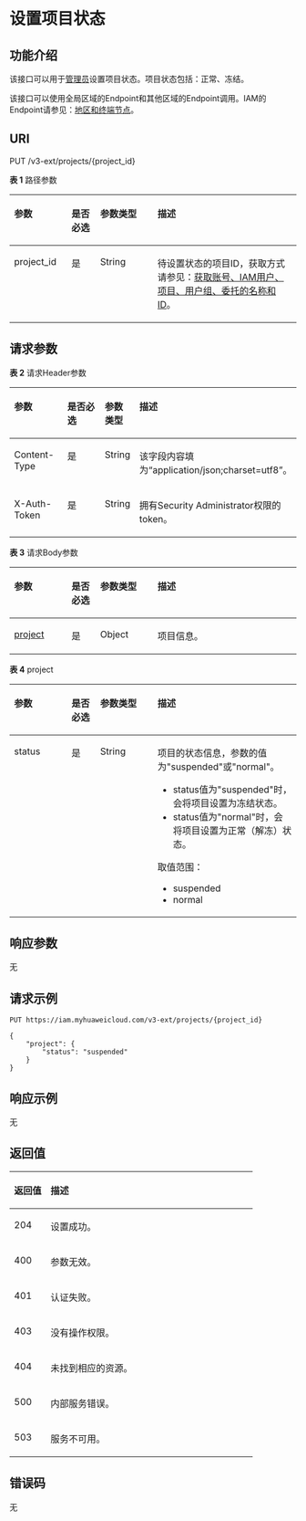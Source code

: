 # 设置项目状态<a name="iam_06_0007"></a>

## 功能介绍<a name="zh-cn_topic_0221482447_section33506296124"></a>

该接口可以用于[管理员](https://support.huaweicloud.com/usermanual-iam/iam_01_0001.html)设置项目状态。项目状态包括：正常、冻结。

该接口可以使用全局区域的Endpoint和其他区域的Endpoint调用。IAM的Endpoint请参见：[地区和终端节点](https://developer.huaweicloud.com/endpoint?IAM)。

## URI<a name="zh-cn_topic_0221482447_section1835211297129"></a>

PUT /v3-ext/projects/\{project\_id\}

**表 1**  路径参数

<a name="zh-cn_topic_0221482447_table1935711295121"></a>
<table><thead align="left"><tr id="zh-cn_topic_0221482447_row1535632921217"><th class="cellrowborder" valign="top" width="20%" id="mcps1.2.5.1.1"><p id="zh-cn_topic_0221482447_p2358152961213"><a name="zh-cn_topic_0221482447_p2358152961213"></a><a name="zh-cn_topic_0221482447_p2358152961213"></a>参数</p>
</th>
<th class="cellrowborder" valign="top" width="10%" id="mcps1.2.5.1.2"><p id="zh-cn_topic_0221482447_p133597299126"><a name="zh-cn_topic_0221482447_p133597299126"></a><a name="zh-cn_topic_0221482447_p133597299126"></a>是否必选</p>
</th>
<th class="cellrowborder" valign="top" width="20%" id="mcps1.2.5.1.3"><p id="zh-cn_topic_0221482447_p1436092914129"><a name="zh-cn_topic_0221482447_p1436092914129"></a><a name="zh-cn_topic_0221482447_p1436092914129"></a>参数类型</p>
</th>
<th class="cellrowborder" valign="top" width="50%" id="mcps1.2.5.1.4"><p id="zh-cn_topic_0221482447_p143619297126"><a name="zh-cn_topic_0221482447_p143619297126"></a><a name="zh-cn_topic_0221482447_p143619297126"></a>描述</p>
</th>
</tr>
</thead>
<tbody><tr id="zh-cn_topic_0221482447_row10356132915122"><td class="cellrowborder" valign="top" width="20%" headers="mcps1.2.5.1.1 "><p id="zh-cn_topic_0221482447_p636219299121"><a name="zh-cn_topic_0221482447_p636219299121"></a><a name="zh-cn_topic_0221482447_p636219299121"></a>project_id</p>
</td>
<td class="cellrowborder" valign="top" width="10%" headers="mcps1.2.5.1.2 "><p id="zh-cn_topic_0221482447_p103631129181217"><a name="zh-cn_topic_0221482447_p103631129181217"></a><a name="zh-cn_topic_0221482447_p103631129181217"></a>是</p>
</td>
<td class="cellrowborder" valign="top" width="20%" headers="mcps1.2.5.1.3 "><p id="zh-cn_topic_0221482447_p15363102991212"><a name="zh-cn_topic_0221482447_p15363102991212"></a><a name="zh-cn_topic_0221482447_p15363102991212"></a>String</p>
</td>
<td class="cellrowborder" valign="top" width="50%" headers="mcps1.2.5.1.4 "><p id="zh-cn_topic_0221482447_p2036412991219"><a name="zh-cn_topic_0221482447_p2036412991219"></a><a name="zh-cn_topic_0221482447_p2036412991219"></a>待设置状态的项目ID，获取方式请参见：<a href="获取账号-IAM用户-项目-用户组-委托的名称和ID.md">获取账号、IAM用户、项目、用户组、委托的名称和ID</a>。</p>
</td>
</tr>
</tbody>
</table>

## 请求参数<a name="zh-cn_topic_0221482447_section1536852914122"></a>

**表 2**  请求Header参数

<a name="zh-cn_topic_0221482447_HeaderParameter"></a>
<table><thead align="left"><tr id="zh-cn_topic_0221482447_row12371229201212"><th class="cellrowborder" valign="top" width="20%" id="mcps1.2.5.1.1"><p id="zh-cn_topic_0221482447_p15373192901220"><a name="zh-cn_topic_0221482447_p15373192901220"></a><a name="zh-cn_topic_0221482447_p15373192901220"></a>参数</p>
</th>
<th class="cellrowborder" valign="top" width="20%" id="mcps1.2.5.1.2"><p id="zh-cn_topic_0221482447_p10374132951215"><a name="zh-cn_topic_0221482447_p10374132951215"></a><a name="zh-cn_topic_0221482447_p10374132951215"></a>是否必选</p>
</th>
<th class="cellrowborder" valign="top" width="10%" id="mcps1.2.5.1.3"><p id="zh-cn_topic_0221482447_p137452916126"><a name="zh-cn_topic_0221482447_p137452916126"></a><a name="zh-cn_topic_0221482447_p137452916126"></a>参数类型</p>
</th>
<th class="cellrowborder" valign="top" width="50%" id="mcps1.2.5.1.4"><p id="zh-cn_topic_0221482447_p937516297127"><a name="zh-cn_topic_0221482447_p937516297127"></a><a name="zh-cn_topic_0221482447_p937516297127"></a>描述</p>
</th>
</tr>
</thead>
<tbody><tr id="zh-cn_topic_0221482447_row6371182914129"><td class="cellrowborder" valign="top" width="20%" headers="mcps1.2.5.1.1 "><p id="zh-cn_topic_0221482447_p1337662931218"><a name="zh-cn_topic_0221482447_p1337662931218"></a><a name="zh-cn_topic_0221482447_p1337662931218"></a>Content-Type</p>
</td>
<td class="cellrowborder" valign="top" width="20%" headers="mcps1.2.5.1.2 "><p id="zh-cn_topic_0221482447_p2377162910127"><a name="zh-cn_topic_0221482447_p2377162910127"></a><a name="zh-cn_topic_0221482447_p2377162910127"></a>是</p>
</td>
<td class="cellrowborder" valign="top" width="10%" headers="mcps1.2.5.1.3 "><p id="zh-cn_topic_0221482447_p537718290120"><a name="zh-cn_topic_0221482447_p537718290120"></a><a name="zh-cn_topic_0221482447_p537718290120"></a>String</p>
</td>
<td class="cellrowborder" valign="top" width="50%" headers="mcps1.2.5.1.4 "><p id="zh-cn_topic_0221482447_p73781129151220"><a name="zh-cn_topic_0221482447_p73781129151220"></a><a name="zh-cn_topic_0221482447_p73781129151220"></a>该字段内容填为“application/json;charset=utf8”。</p>
</td>
</tr>
<tr id="zh-cn_topic_0221482447_row3371029151217"><td class="cellrowborder" valign="top" width="20%" headers="mcps1.2.5.1.1 "><p id="zh-cn_topic_0221482447_p6379172918122"><a name="zh-cn_topic_0221482447_p6379172918122"></a><a name="zh-cn_topic_0221482447_p6379172918122"></a>X-Auth-Token</p>
</td>
<td class="cellrowborder" valign="top" width="20%" headers="mcps1.2.5.1.2 "><p id="zh-cn_topic_0221482447_p1837912991218"><a name="zh-cn_topic_0221482447_p1837912991218"></a><a name="zh-cn_topic_0221482447_p1837912991218"></a>是</p>
</td>
<td class="cellrowborder" valign="top" width="10%" headers="mcps1.2.5.1.3 "><p id="zh-cn_topic_0221482447_p1538011294125"><a name="zh-cn_topic_0221482447_p1538011294125"></a><a name="zh-cn_topic_0221482447_p1538011294125"></a>String</p>
</td>
<td class="cellrowborder" valign="top" width="50%" headers="mcps1.2.5.1.4 "><p id="zh-cn_topic_0221482447_p9381112931218"><a name="zh-cn_topic_0221482447_p9381112931218"></a><a name="zh-cn_topic_0221482447_p9381112931218"></a>拥有Security Administrator权限的token。</p>
</td>
</tr>
</tbody>
</table>

**表 3**  请求Body参数

<a name="zh-cn_topic_0221482447_requestParameter"></a>
<table><thead align="left"><tr id="zh-cn_topic_0221482447_row2038282981210"><th class="cellrowborder" valign="top" width="20%" id="mcps1.2.5.1.1"><p id="zh-cn_topic_0221482447_p10383182961214"><a name="zh-cn_topic_0221482447_p10383182961214"></a><a name="zh-cn_topic_0221482447_p10383182961214"></a>参数</p>
</th>
<th class="cellrowborder" valign="top" width="10%" id="mcps1.2.5.1.2"><p id="zh-cn_topic_0221482447_p1738416293121"><a name="zh-cn_topic_0221482447_p1738416293121"></a><a name="zh-cn_topic_0221482447_p1738416293121"></a>是否必选</p>
</th>
<th class="cellrowborder" valign="top" width="20%" id="mcps1.2.5.1.3"><p id="zh-cn_topic_0221482447_p1438512918122"><a name="zh-cn_topic_0221482447_p1438512918122"></a><a name="zh-cn_topic_0221482447_p1438512918122"></a>参数类型</p>
</th>
<th class="cellrowborder" valign="top" width="50%" id="mcps1.2.5.1.4"><p id="zh-cn_topic_0221482447_p14386152915128"><a name="zh-cn_topic_0221482447_p14386152915128"></a><a name="zh-cn_topic_0221482447_p14386152915128"></a>描述</p>
</th>
</tr>
</thead>
<tbody><tr id="zh-cn_topic_0221482447_row16382192981215"><td class="cellrowborder" valign="top" width="20%" headers="mcps1.2.5.1.1 "><p id="zh-cn_topic_0221482447_p238792951220"><a name="zh-cn_topic_0221482447_p238792951220"></a><a name="zh-cn_topic_0221482447_p238792951220"></a><a href="#zh-cn_topic_0221482447_request_Rq67Project">project</a></p>
</td>
<td class="cellrowborder" valign="top" width="10%" headers="mcps1.2.5.1.2 "><p id="zh-cn_topic_0221482447_p133881429181217"><a name="zh-cn_topic_0221482447_p133881429181217"></a><a name="zh-cn_topic_0221482447_p133881429181217"></a>是</p>
</td>
<td class="cellrowborder" valign="top" width="20%" headers="mcps1.2.5.1.3 "><p id="zh-cn_topic_0221482447_p73900296120"><a name="zh-cn_topic_0221482447_p73900296120"></a><a name="zh-cn_topic_0221482447_p73900296120"></a>Object</p>
</td>
<td class="cellrowborder" valign="top" width="50%" headers="mcps1.2.5.1.4 "><p id="zh-cn_topic_0221482447_p183919295124"><a name="zh-cn_topic_0221482447_p183919295124"></a><a name="zh-cn_topic_0221482447_p183919295124"></a>项目信息。</p>
</td>
</tr>
</tbody>
</table>

**表 4**  project

<a name="zh-cn_topic_0221482447_request_Rq67Project"></a>
<table><thead align="left"><tr id="zh-cn_topic_0221482447_row2039272916125"><th class="cellrowborder" valign="top" width="20%" id="mcps1.2.5.1.1"><p id="zh-cn_topic_0221482447_p2394142971214"><a name="zh-cn_topic_0221482447_p2394142971214"></a><a name="zh-cn_topic_0221482447_p2394142971214"></a>参数</p>
</th>
<th class="cellrowborder" valign="top" width="10%" id="mcps1.2.5.1.2"><p id="zh-cn_topic_0221482447_p13394152931219"><a name="zh-cn_topic_0221482447_p13394152931219"></a><a name="zh-cn_topic_0221482447_p13394152931219"></a>是否必选</p>
</th>
<th class="cellrowborder" valign="top" width="20%" id="mcps1.2.5.1.3"><p id="zh-cn_topic_0221482447_p3395152941213"><a name="zh-cn_topic_0221482447_p3395152941213"></a><a name="zh-cn_topic_0221482447_p3395152941213"></a>参数类型</p>
</th>
<th class="cellrowborder" valign="top" width="50%" id="mcps1.2.5.1.4"><p id="zh-cn_topic_0221482447_p1339682918127"><a name="zh-cn_topic_0221482447_p1339682918127"></a><a name="zh-cn_topic_0221482447_p1339682918127"></a>描述</p>
</th>
</tr>
</thead>
<tbody><tr id="zh-cn_topic_0221482447_row3392152911217"><td class="cellrowborder" valign="top" width="20%" headers="mcps1.2.5.1.1 "><p id="zh-cn_topic_0221482447_p153972293125"><a name="zh-cn_topic_0221482447_p153972293125"></a><a name="zh-cn_topic_0221482447_p153972293125"></a>status</p>
</td>
<td class="cellrowborder" valign="top" width="10%" headers="mcps1.2.5.1.2 "><p id="zh-cn_topic_0221482447_p23981629131213"><a name="zh-cn_topic_0221482447_p23981629131213"></a><a name="zh-cn_topic_0221482447_p23981629131213"></a>是</p>
</td>
<td class="cellrowborder" valign="top" width="20%" headers="mcps1.2.5.1.3 "><p id="zh-cn_topic_0221482447_p123991029131213"><a name="zh-cn_topic_0221482447_p123991029131213"></a><a name="zh-cn_topic_0221482447_p123991029131213"></a>String</p>
</td>
<td class="cellrowborder" valign="top" width="50%" headers="mcps1.2.5.1.4 "><p id="zh-cn_topic_0221482447_p15400152919126"><a name="zh-cn_topic_0221482447_p15400152919126"></a><a name="zh-cn_topic_0221482447_p15400152919126"></a>项目的状态信息，参数的值为"suspended"或"normal"。</p>
<a name="zh-cn_topic_0221482447_ul440017295122"></a><a name="zh-cn_topic_0221482447_ul440017295122"></a><ul id="zh-cn_topic_0221482447_ul440017295122"><li>status值为"suspended"时，会将项目设置为冻结状态。</li><li>status值为"normal"时，会将项目设置为正常（解冻）状态。</li></ul>
<p id="zh-cn_topic_0221482447_p1940382951213"><a name="zh-cn_topic_0221482447_p1940382951213"></a><a name="zh-cn_topic_0221482447_p1940382951213"></a>取值范围：</p>
<a name="zh-cn_topic_0221482447_ul840452912127"></a><a name="zh-cn_topic_0221482447_ul840452912127"></a><ul id="zh-cn_topic_0221482447_ul840452912127"><li>suspended</li><li>normal</li></ul>
</td>
</tr>
</tbody>
</table>

## 响应参数<a name="zh-cn_topic_0221482447_section8406182914124"></a>

无

## 请求示例<a name="zh-cn_topic_0221482447_section11407112981216"></a>

```
PUT https://iam.myhuaweicloud.com/v3-ext/projects/{project_id}
```

```
{
    "project": {
        "status": "suspended"
    }
}
```

## 响应示例<a name="zh-cn_topic_0221482447_section4414152911123"></a>

无

## 返回值<a name="zh-cn_topic_0221482447_section16416132941218"></a>

<a name="zh-cn_topic_0221482447_table2429"></a>
<table><thead align="left"><tr id="zh-cn_topic_0221482447_row124193293128"><th class="cellrowborder" valign="top" width="15%" id="mcps1.1.3.1.1"><p id="zh-cn_topic_0221482447_p164201129101217"><a name="zh-cn_topic_0221482447_p164201129101217"></a><a name="zh-cn_topic_0221482447_p164201129101217"></a>返回值</p>
</th>
<th class="cellrowborder" valign="top" width="85%" id="mcps1.1.3.1.2"><p id="zh-cn_topic_0221482447_p8421142901215"><a name="zh-cn_topic_0221482447_p8421142901215"></a><a name="zh-cn_topic_0221482447_p8421142901215"></a>描述</p>
</th>
</tr>
</thead>
<tbody><tr id="zh-cn_topic_0221482447_row1641972941219"><td class="cellrowborder" valign="top" width="15%" headers="mcps1.1.3.1.1 "><p id="zh-cn_topic_0221482447_p342216295123"><a name="zh-cn_topic_0221482447_p342216295123"></a><a name="zh-cn_topic_0221482447_p342216295123"></a>204</p>
</td>
<td class="cellrowborder" valign="top" width="85%" headers="mcps1.1.3.1.2 "><p id="zh-cn_topic_0221482447_p18423132941216"><a name="zh-cn_topic_0221482447_p18423132941216"></a><a name="zh-cn_topic_0221482447_p18423132941216"></a>设置成功。</p>
</td>
</tr>
<tr id="zh-cn_topic_0221482447_row134193298122"><td class="cellrowborder" valign="top" width="15%" headers="mcps1.1.3.1.1 "><p id="zh-cn_topic_0221482447_p14248292123"><a name="zh-cn_topic_0221482447_p14248292123"></a><a name="zh-cn_topic_0221482447_p14248292123"></a>400</p>
</td>
<td class="cellrowborder" valign="top" width="85%" headers="mcps1.1.3.1.2 "><p id="zh-cn_topic_0221482447_p3424152951212"><a name="zh-cn_topic_0221482447_p3424152951212"></a><a name="zh-cn_topic_0221482447_p3424152951212"></a>参数无效。</p>
</td>
</tr>
<tr id="zh-cn_topic_0221482447_row241952951219"><td class="cellrowborder" valign="top" width="15%" headers="mcps1.1.3.1.1 "><p id="zh-cn_topic_0221482447_p144251729171214"><a name="zh-cn_topic_0221482447_p144251729171214"></a><a name="zh-cn_topic_0221482447_p144251729171214"></a>401</p>
</td>
<td class="cellrowborder" valign="top" width="85%" headers="mcps1.1.3.1.2 "><p id="zh-cn_topic_0221482447_p134261829121220"><a name="zh-cn_topic_0221482447_p134261829121220"></a><a name="zh-cn_topic_0221482447_p134261829121220"></a>认证失败。</p>
</td>
</tr>
<tr id="zh-cn_topic_0221482447_row84191329101211"><td class="cellrowborder" valign="top" width="15%" headers="mcps1.1.3.1.1 "><p id="zh-cn_topic_0221482447_p0427429121219"><a name="zh-cn_topic_0221482447_p0427429121219"></a><a name="zh-cn_topic_0221482447_p0427429121219"></a>403</p>
</td>
<td class="cellrowborder" valign="top" width="85%" headers="mcps1.1.3.1.2 "><p id="zh-cn_topic_0221482447_p842819295122"><a name="zh-cn_topic_0221482447_p842819295122"></a><a name="zh-cn_topic_0221482447_p842819295122"></a>没有操作权限。</p>
</td>
</tr>
<tr id="zh-cn_topic_0221482447_row4419132941218"><td class="cellrowborder" valign="top" width="15%" headers="mcps1.1.3.1.1 "><p id="zh-cn_topic_0221482447_p1642952917125"><a name="zh-cn_topic_0221482447_p1642952917125"></a><a name="zh-cn_topic_0221482447_p1642952917125"></a>404</p>
</td>
<td class="cellrowborder" valign="top" width="85%" headers="mcps1.1.3.1.2 "><p id="zh-cn_topic_0221482447_p15429162921211"><a name="zh-cn_topic_0221482447_p15429162921211"></a><a name="zh-cn_topic_0221482447_p15429162921211"></a>未找到相应的资源。</p>
</td>
</tr>
<tr id="zh-cn_topic_0221482447_row5419629191211"><td class="cellrowborder" valign="top" width="15%" headers="mcps1.1.3.1.1 "><p id="zh-cn_topic_0221482447_p11430102917122"><a name="zh-cn_topic_0221482447_p11430102917122"></a><a name="zh-cn_topic_0221482447_p11430102917122"></a>500</p>
</td>
<td class="cellrowborder" valign="top" width="85%" headers="mcps1.1.3.1.2 "><p id="zh-cn_topic_0221482447_p543120297125"><a name="zh-cn_topic_0221482447_p543120297125"></a><a name="zh-cn_topic_0221482447_p543120297125"></a>内部服务错误。</p>
</td>
</tr>
<tr id="zh-cn_topic_0221482447_row6419329121217"><td class="cellrowborder" valign="top" width="15%" headers="mcps1.1.3.1.1 "><p id="zh-cn_topic_0221482447_p1343311291124"><a name="zh-cn_topic_0221482447_p1343311291124"></a><a name="zh-cn_topic_0221482447_p1343311291124"></a>503</p>
</td>
<td class="cellrowborder" valign="top" width="85%" headers="mcps1.1.3.1.2 "><p id="zh-cn_topic_0221482447_p194341129121213"><a name="zh-cn_topic_0221482447_p194341129121213"></a><a name="zh-cn_topic_0221482447_p194341129121213"></a>服务不可用。</p>
</td>
</tr>
</tbody>
</table>

## 错误码<a name="zh-cn_topic_0221482447_section7435192917127"></a>

无

